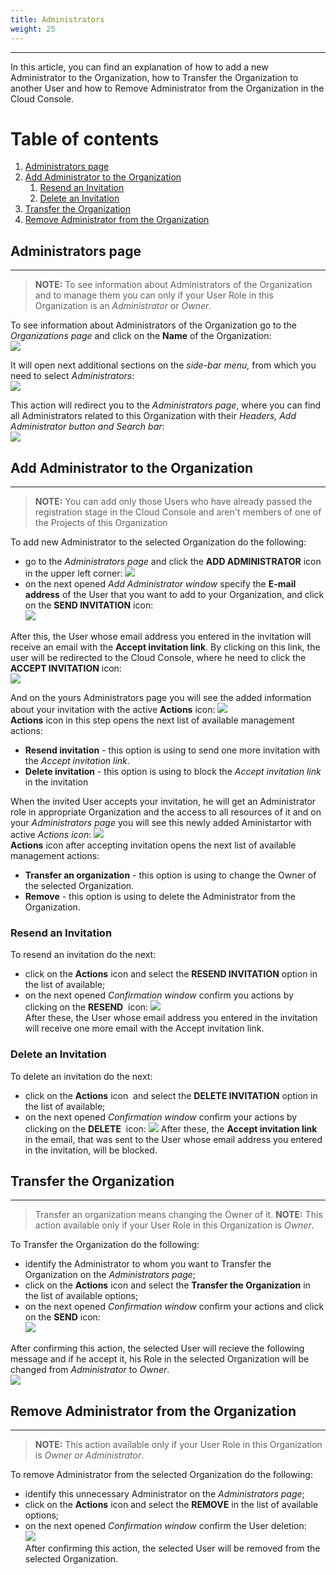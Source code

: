 ```yaml
---
title: Administrators
weight: 25
---
```

___
In this article, you can find an explanation of how to add a new Administrator to the Organization, how to Transfer the Organization to another User and how to Remove Administrator from the Organization in the Cloud Console.

# Table of contents
1. [Administrators page](#admin-page)
2. [Add Administrator to the Organization](#add-admin)
    1. [Resend an Invitation](#resend-invitation)
    2. [Delete an Invitation](#delete-invitation)
3. [Transfer the Organization](#transfer-org)
4. [Remove Administrator from the Organization](#remove-admin)

## Administrators page <a id="admin-page"></a>
___
>**NOTE:** To see information about Administrators of the Organization and to manage them you can only if your User Role in this Organization is an *Administrator* or *Owner*.    

To see information about Administrators of the Organization go to the *Organizations page* and  click on the **Name** of the Organization:  
![](../../assets/images/organizations/7-org.png?classes=border,shadow)  

It will open next additional sections on the *side-bar menu,* from which you need to select *Administrators*:  
![](../../assets/images/organizations/8-org.png?classes=border,shadow)  

This action will redirect you to the *Administrators page*, where you can find all Administrators related to this Organization with their *Headers, Add Administrator button and Search bar*:  
![](../../assets/images/organizations/9-org.png?classes=border,shadow)  

## Add Administrator to the Organization <a id="add-admin"></a> 
___
>**NOTE:** You can add only those Users who have already passed the registration stage in the Cloud Console and aren't members of one of the Projects of this Organization    

To add new Administrator to the selected Organization do the following:   
- go to the *Administrators page* and click the **ADD ADMINISTRATOR** icon in the upper left corner:
![](../../assets/images/organizations/11-org.png?classes=border,shadow)           
- on the next opened *Add Administrator window* specify the **E-mail address** of the User that you want to add to your  Organization, and click on the **SEND INVITATION** icon:      
![](../../assets/images/organizations/11-org.png?classes=border,shadow)    

After this, the User whose email address you entered in the invitation will receive an email with the **Accept invitation link**. By clicking on this link, the user will be redirected to the Cloud Console, where he need to click the **ACCEPT INVITATION** icon:    
![](../../assets/images/organizations/13-org.png?classes=border,shadow)  

And on the yours Administrators page you will see the added information about your invitation with the active **Actions** icon:
![](../../assets/images/organizations/12-org.png?classes=border,shadow)  
**Actions** icon in this step opens the next list of available management actions:  
- **Resend invitation** - this option is using to send one more invitation with the *Accept invitation link*.
- **Delete invitation** - this option is using to block the *Accept invitation link* in the invitation

When the invited User accepts your invitation, he will get an Administrator role in appropriate Organization and the access to all resources of it and on your *Administrators page* you will see this newly added Aministartor with active *Actions icon*:
![](../../assets/images/organizations/14-org.png?classes=border,shadow)  
**Actions** icon after accepting invitation opens the next list of available management actions:  
- **Transfer an organization** - this option is using to change the Owner of the selected Organization.  
- **Remove** - this option is using to delete the Administrator from the Organization. 

### Resend an Invitation <a id="resend-invitation"></a>
To resend an invitation do the next:
- click on the **Actions** icon and select the **RESEND INVITATION** option in the list of available;
- on the next opened *Confirmation window* confirm you actions by clicking on the **RESEND**  icon:
![](../../assets/images/organizations/21-org.png?classes=border,shadow)  
After these, the User whose email address you entered in the invitation will receive one more email with the Accept invitation link.

### Delete an Invitation <a id="delete-invitation"></a>
To delete an invitation do the next:
- click on the **Actions** icon  and select the **DELETE INVITATION** option in the list of available;
- on the next opened *Confirmation window* confirm your actions by clicking on the **DELETE**  icon:
![](../../assets/images/organizations/22-org.png?classes=border,shadow) 
After these, the **Accept invitation link** in the email, that was sent to the User whose email address you entered in the invitation, will be blocked.

## Transfer the Organization <a id="transfer-org"></a>
___
>Transfer an organization means changing the Owner of it.
>**NOTE:** This action available only if your User Role in this Organization is *Owner*. 

To Transfer the Organization do the following:  
- identify the Administrator to whom you want to Transfer the Organization on the *Administrators page*;    
- click on the **Actions** icon and select the **Transfer the Organization** in the list of available options;    
- on the next opened *Confirmation window* confirm your actions and click on the **SEND** icon:      
![](../../assets/images/organizations/17-org.png?classes=border,shadow)     

After confirming this action, the selected User will recieve the following message and if he accept it, his Role in the selected Organization will be changed from *Administrator* to *Owner*.    
![](../../assets/images/organizations/18-org.png?classes=border,shadow)   

## Remove Administrator from the Organization <a id="remove-admin"></a> 
___
>**NOTE:** This action available only if your User Role in this Organization is *Owner or Administrator*.

To remove Administrator from the selected Organization do the following:
- identify this unnecessary Administrator on the *Administrators page*;   
- click on the **Actions** icon and select the **REMOVE** in the list of available options;    
- on the next opened *Confirmation window* confirm the User deletion:    
![](../../assets/images/organizations/16-org.png?classes=border,shadow)     
After confirming this action, the selected User will be removed from the selected Organization.


